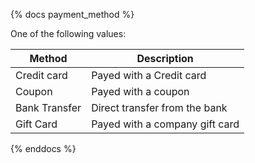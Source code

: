 {% docs payment_method %}

One of the following values:

| Method        | Description                    |
|---------------|--------------------------------|
| Credit card   | Payed with a Credit card       |
| Coupon        | Payed with a coupon            |
| Bank Transfer | Direct transfer from the bank  |
| Gift Card     | Payed with a company gift card |

{% enddocs %}

